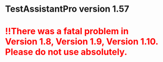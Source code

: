 # TestAssistantPro version 1.57

# <span style="color:red">!!There was a fatal problem in Version 1.8, Version 1.9, Version 1.10. Please do not use absolutely.</span>
